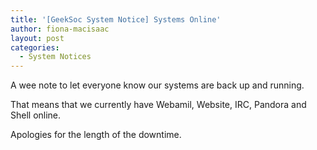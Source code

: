 ```yaml
---
title: '[GeekSoc System Notice] Systems Online'
author: fiona-macisaac
layout: post
categories:
  - System Notices
---
```

A wee note to let everyone know our systems are back up and running.

That means that we currently have Webamil, Website, IRC, Pandora and Shell online.

Apologies for the length of the downtime.